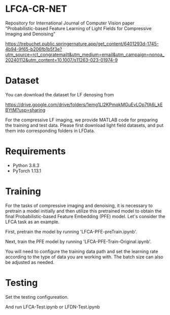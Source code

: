 # LFCA-CR-NET
Repository for International Journal of Computer Vision paper "Probabilistic-based Feature Learning of Light Fields for Compressive Imaging and Denoising"

https://trebuchet.public.springernature.app/get_content/6401293d-1745-4b94-9f65-b206fb1b5f3e?utm_source=rct_congratemailt&utm_medium=email&utm_campaign=nonoa_20240112&utm_content=10.1007/s11263-023-01974-9

# Dataset
You can download the dataset for LF denosing from 

https://drive.google.com/drive/folders/1emg1Ll2KPmqkMGuEvLOp7fA6i_kEBYtM?usp=sharing

For the compressive LF imaging, we provide MATLAB code for preparing the training and test data. Please first download light field datasets, and put them into corresponding folders in LFData.


# Requirements
- Python 3.8.3
- PyTorch 1.13.1


# Training

For the tasks of compressive imaging and denoising, it is necessary to pretrain a model initially and then utilize this pretrained model to obtain the final Probabilistic-based Feature Embedding (PFE) model. Let's consider the LFCA task as an example.

First, pretrain the model by running 'LFCA-PFE-preTrain.ipynb'.

Next, train the PFE model by running 'LFCA-PFE-Train-Original.ipynb'.

You will need to configure the training data path and set the learning rate according to the type of data you are working with. The batch size can also be adjusted as needed.

# Testing

Set the testing configureation. 

And run LFCA-Test.ipynb or LFDN-Test.ipynb
